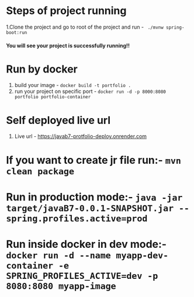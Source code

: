 # Steps of project running
1.Clone the project and go to root of the project and run - ` ./mvnw spring-boot:run` 
  #### You will see your project is successfully running!!
# Run by docker
1. build your image - `docker build -t portfolio .`
2. run your project on specific port - `docker run -d -p 8000:8080 portfolio portfolio-container`
# Self deployed live url
1. Live url - https://javab7-protfolio-deploy.onrender.com

# If you want to create jr file run:-  `mvn clean package`
# Run in production mode:- `java -jar target/javaB7-0.0.1-SNAPSHOT.jar --spring.profiles.active=prod`
# Run inside docker in dev mode:- `docker run -d --name myapp-dev-container -e SPRING_PROFILES_ACTIVE=dev -p 8080:8080 myapp-image`
